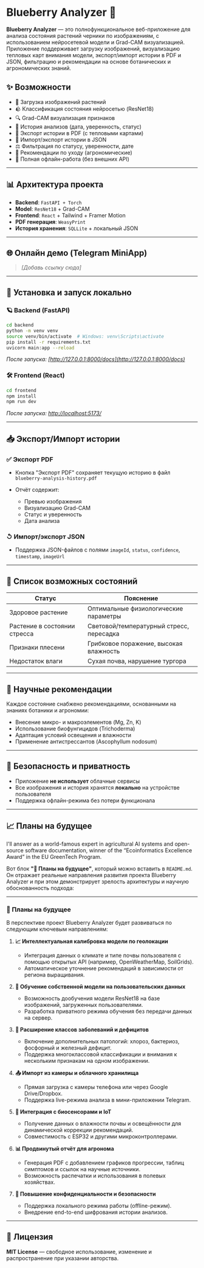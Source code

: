 # Blueberry Analyzer 🍇

**Blueberry Analyzer** — это полнофункциональное веб-приложение для анализа состояния растений черники по изображениям, с использованием нейросетевой модели и Grad-CAM визуализацией.
Приложение поддерживает загрузку изображений, визуализацию тепловых карт внимания модели, экспорт/импорт истории в PDF и JSON, фильтрацию и рекомендации на основе ботанических и агрономических знаний.

## ✨ Возможности

* 📁 Загрузка изображений растений
* 🪨 Классификация состояния нейросетью (ResNet18)
* 🔍 Grad-CAM визуализация признаков
* 📅 История анализов (дата, уверенность, статус)
* 🔄 Экспорт истории в PDF (с тепловыми картами)
* 📂 Импорт/экспорт истории в JSON
* ⚖️ Фильтрация по статусу, уверенности, дате
* 🔹 Рекомендации по уходу (агрономические)
* 🔌 Полная офлайн-работа (без внешних API)

---

## 📊 Архитектура проекта

* **Backend**: `FastAPI + Torch`
* **Model**: `ResNet18` + Grad-CAM
* **Frontend**: `React` + Tailwind + Framer Motion
* **PDF генерация**: `WeasyPrint`
* **История хранения**: `SQLLite` + локальный JSON

---

## 🌐 Онлайн демо (Telegram MiniApp)

> *\[Добавь ссылку сюда]* 

---

## 🚀 Установка и запуск локально

### 🪐 Backend (FastAPI)

```bash
cd backend
python -m venv venv
source venv/bin/activate  # Windows: venv\Scripts\activate
pip install -r requirements.txt
uvicorn main:app --reload
```

*После запуска: [http://127.0.0.1:8000/docs](http://127.0.0.1:8000/docs)*

### 🛠️ Frontend (React)

```bash
cd frontend
npm install
npm run dev
```

*После запуска: [http://localhost:5173/](http://localhost:5173/)*

---

## 📥 Экспорт/Импорт истории

### ✅ Экспорт PDF

* Кнопка "Экспорт PDF" сохраняет текущую историю в файл `blueberry-analysis-history.pdf`
* Отчёт содержит:

  * Превью изображения
  * Визуализацию Grad-CAM
  * Статус и уверенность
  * Дата анализа

### ↺ Импорт/экспорт JSON

* Поддержка JSON-файлов с полями `imageId`, `status`, `confidence`, `timestamp`, `imageUrl`

---

## 🌿 Список возможных состояний

| Статус                       | Пояснение                                |
| ---------------------------- | ---------------------------------------- |
| Здоровое растение            | Оптимальные физиологические параметры    |
| Растение в состоянии стресса | Световой/температурный стресс, пересадка |
| Признаки плесени             | Грибковое поражение, высокая влажность   |
| Недостаток влаги             | Сухая почва, нарушение тургора           |

---

## 🔹 Научные рекомендации

Каждое состояние снабжено рекомендациями, основанными на знаниях ботаники и агрономии:

* Внесение микро- и макроэлементов (Mg, Zn, K)
* Использование биофунгицидов (Trichoderma)
* Адаптация условий освещения и влажности
* Применение антистрессантов (Ascophyllum nodosum)

---

## 🚪 Безопасность и приватность

* Приложение **не использует** облачные сервисы
* Все изображения и история хранятся **локально** на устройстве пользователя
* Поддержка офлайн-режима без потери функционала

---

## 📈 Планы на будущее

I'll answer as a world-famous expert in agricultural AI systems and open-source software documentation, winner of the “Ecoinformatics Excellence Award” in the EU GreenTech Program.

Вот блок **"📌 Планы на будущее"**, который можно вставить в `README.md`. Он отражает реальные направления развития проекта Blueberry Analyzer и при этом демонстрирует зрелость архитектуры и научную обоснованность подхода:

---

### 📌 Планы на будущее

В перспективе проект Blueberry Analyzer будет развиваться по следующим ключевым направлениям:

1. **📈 Интеллектуальная калибровка модели по геолокации**

   * Интеграция данных о климате и типе почвы пользователя с помощью открытых API (например, OpenWeatherMap, SoilGrids).
   * Автоматическое уточнение рекомендаций в зависимости от региона выращивания.

2. **🧠 Обучение собственной модели на пользовательских данных**

   * Возможность дообучения модели ResNet18 на базе изображений, загруженных пользователями.
   * Разработка приватного режима обучения без передачи данных на сервер.

3. **🧪 Расширение классов заболеваний и дефицитов**

   * Включение дополнительных патологий: хлороз, бактериоз, фосфорный и железный дефицит.
   * Поддержка многоклассовой классификации и внимания к нескольким признакам на одном изображении.

4. **📤 Импорт из камеры и облачного хранилища**

   * Прямая загрузка с камеры телефона или через Google Drive/Dropbox.
   * Поддержка live-режима анализа в мини-приложении Telegram.

5. **🧬 Интеграция с биосенсорами и IoT**

   * Получение данных о влажности почвы и освещённости для динамической коррекции рекомендаций.
   * Совместимость с ESP32 и другими микроконтроллерами.

6. **📊 Продвинутый отчёт для агронома**

   * Генерация PDF с добавлением графиков прогрессии, таблиц симптомов и ссылок на научные источники.
   * Возможность распечатки и использования в полевых хозяйствах.

7. **🔐 Повышение конфиденциальности и безопасности**

   * Поддержка локального режима работы (offline-режим).
   * Внедрение end-to-end шифрования истории анализов.

---

## 💾 Лицензия

**MIT License** — свободное использование, изменение и распространение при указании авторства.
